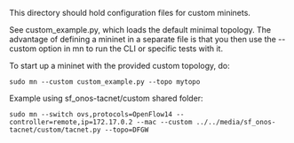 This directory should hold configuration files for custom mininets.

See custom_example.py, which loads the default minimal topology.  The advantage of defining a mininet in a separate file is that you then use the --custom option in mn to run the CLI or specific tests with it.

To start up a mininet with the provided custom topology, do:
```
sudo mn --custom custom_example.py --topo mytopo
```

Example using sf_onos-tacnet/custom shared folder:
```
sudo mn --switch ovs,protocols=OpenFlow14 --controller=remote,ip=172.17.0.2 --mac --custom ../../media/sf_onos-tacnet/custom/tacnet.py --topo=DFGW
```
